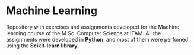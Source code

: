 # Machine Learning

Repository with exercises and assignments developed for the Machine learning course of the M.Sc. Computer Science at ITAM.
All the assignments were developed in **Python**, and most of them were perfomed using the **Scikit-learn library**.
